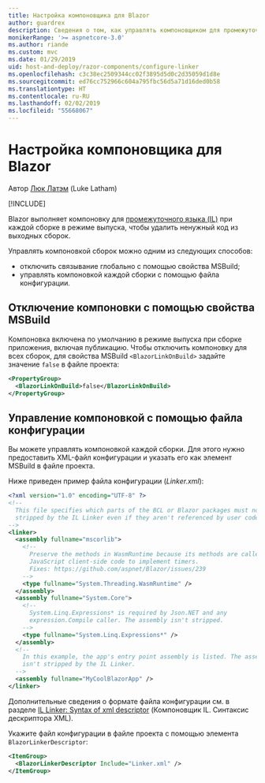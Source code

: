 ```yaml
---
title: Настройка компоновщика для Blazor
author: guardrex
description: Сведения о том, как управлять компоновщиком для промежуточного языка (IL) при создании приложения Blazor.
monikerRange: '>= aspnetcore-3.0'
ms.author: riande
ms.custom: mvc
ms.date: 01/29/2019
uid: host-and-deploy/razor-components/configure-linker
ms.openlocfilehash: c3c38ec2509344cc02f3895d5d0c2d35059d1d8e
ms.sourcegitcommit: ed76cc752966c604a795fbc56d5a71d16ded0b58
ms.translationtype: HT
ms.contentlocale: ru-RU
ms.lasthandoff: 02/02/2019
ms.locfileid: "55668067"
---
```

# <a name="configure-the-linker-for-blazor"></a>Настройка компоновщика для Blazor

Автор [Люк Латэм](https://github.com/guardrex) (Luke Latham)

[!INCLUDE[](~/includes/razor-components-preview-notice.md)]

Blazor выполняет компоновку для [промежуточного языка (IL)](/dotnet/standard/managed-code#intermediate-language--execution) при каждой сборке в режиме выпуска, чтобы удалить ненужный код из выходных сборок.

Управлять компоновкой сборок можно одним из следующих способов:

* отключить связывание глобально с помощью свойства MSBuild;
* управлять компоновкой каждой сборки с помощью файла конфигурации.

## <a name="disable-linking-with-an-msbuild-property"></a>Отключение компоновки с помощью свойства MSBuild

Компоновка включена по умолчанию в режиме выпуска при сборке приложения, включая публикацию. Чтобы отключить компоновку для всех сборок, для свойства MSBuild `<BlazorLinkOnBuild>` задайте значение `false` в файле проекта:

```xml
<PropertyGroup>
  <BlazorLinkOnBuild>false</BlazorLinkOnBuild>
</PropertyGroup>
```

## <a name="control-linking-with-a-configuration-file"></a>Управление компоновкой с помощью файла конфигурации

Вы можете управлять компоновкой каждой сборки. Для этого нужно предоставить XML-файл конфигурации и указать его как элемент MSBuild в файле проекта.

Ниже приведен пример файла конфигурации (*Linker.xml*):

```xml
<?xml version="1.0" encoding="UTF-8" ?>
<!--
  This file specifies which parts of the BCL or Blazor packages must not be
  stripped by the IL Linker even if they aren't referenced by user code.
-->
<linker>
  <assembly fullname="mscorlib">
    <!--
      Preserve the methods in WasmRuntime because its methods are called by 
      JavaScript client-side code to implement timers.
      Fixes: https://github.com/aspnet/Blazor/issues/239
    -->
    <type fullname="System.Threading.WasmRuntime" />
  </assembly>
  <assembly fullname="System.Core">
    <!--
      System.Linq.Expressions* is required by Json.NET and any 
      expression.Compile caller. The assembly isn't stripped.
    -->
    <type fullname="System.Linq.Expressions*" />
  </assembly>
  <!--
    In this example, the app's entry point assembly is listed. The assembly
    isn't stripped by the IL Linker.
  -->
  <assembly fullname="MyCoolBlazorApp" />
</linker>
```

Дополнительные сведения о формате файла конфигурации см. в разделе [IL Linker: Syntax of xml descriptor](https://github.com/mono/linker/blob/master/linker/README.md#syntax-of-xml-descriptor) (Компоновщик IL. Синтаксис дескриптора XML).

Укажите файл конфигурации в файле проекта с помощью элемента `BlazorLinkerDescriptor`:

```xml
<ItemGroup>
  <BlazorLinkerDescriptor Include="Linker.xml" />
</ItemGroup>
```
